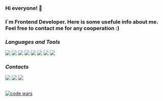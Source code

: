 
### Hi everyone! 👋
### I`m Frontend Developer. Here is some usefule info about me. Feel free to contact me for any cooperation :\)

### *Languages and Tools*

<img src="https://img.shields.io/badge/HTML-2F4F4F?style=for-the-badge&logo=html5"/> <img src="https://img.shields.io/badge/CSS-2F4F4F?style=for-the-badge&logo=css3&logoColor=1572B6"/> <img src="https://img.shields.io/badge/JavaScript-2F4F4F?style=for-the-badge&logo=javascript"/> <img src="https://img.shields.io/badge/React-2F4F4F?style=for-the-badge&logo=react"/> <img src="https://img.shields.io/badge/Redux-2F4F4F?style=for-the-badge&logo=redux&logoColor=764ABC"/> <img src="https://img.shields.io/badge/React Router-2F4F4F?style=for-the-badge&logo=reactrouter"/> <img src="https://img.shields.io/badge/Vite-2F4F4F?style=for-the-badge&logo=vite&logoColor=FFFF00"/> <img src="https://img.shields.io/badge/axios-2F4F4F?style=for-the-badge&logo=axios"/>

### *Contacts*
[<img src="https://img.shields.io/badge/telegram-2F4F4F?style=for-the-badge&logo=telegram"/>](https://t.me/xtimoqx)
[<img src="https://img.shields.io/badge/instagram-2F4F4F?style=for-the-badge&logo=instagram"/>](https://instagram.com/xtimoq?igshid=OGQ5ZDc2ODk2ZA==)
[<img src="https://img.shields.io/badge/vk-2F4F4F?style=for-the-badge&logo=vk&logoColor=0077FF"/>](https://vk.com/timokha)

##

[![code wars](https://www.codewars.com/users/molodo1_TimoQ/badges/small?theme=light)](https://www.codewars.com/users/molodo1_TimoQ)


<!--
**T1moQ/T1moQ** is a ✨ _special_ ✨ repository because its `README.md` (this file) appears on your GitHub profile.

Here are some ideas to get you started:

- 🔭 I’m currently working on ...
- 🌱 I’m currently learning ...
- 👯 I’m looking to collaborate on ...
- 🤔 I’m looking for help with ...
- 💬 Ask me about ...
- 📫 How to reach me: ...
- 😄 Pronouns: ...
- ⚡ Fun fact: ...
-->
